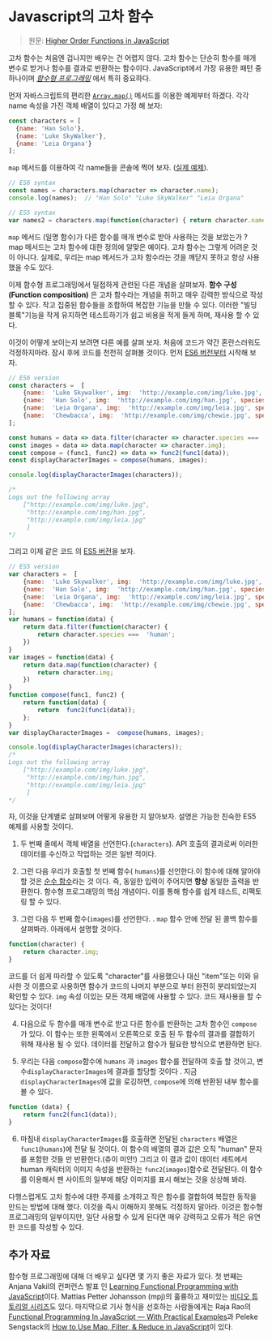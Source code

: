 # Javascript의 고차 함수

> 원문: [Higher Order Functions in JavaScript](https://www.lullabot.com/articles/higher-order-functions-in-javascript)

고차 함수는 처음엔 겁나지만 배우는 건 어렵지 않다. 고차 함수는 단순히 함수를 매개 변수로 받거나 함수를 결과로 반환하는 함수이다. JavaScript에서 가장 유용한 패턴 중 하나이며 *[함수형 프로그래밍](https://bethallchurch.github.io/JavaScript-and-Functional-Programming/)* 에서 특히 중요하다.

먼저 자바스크립트의 편리한 [`Array.map()`](https://developer.mozilla.org/en-US/docs/Web/JavaScript/Reference/Global_Objects/Array/map) 메서드를 이용한 예제부터 하겠다. 각각 name 속성을 가진 객체 배열이 있다고 가정 해 보자:

```js
const characters = [
  {name: 'Han Solo'},
  {name: 'Luke SkyWalker'},
  {name: 'Leia Organa'}
];
```

`map` 메서드를 이용하여 각 name들을 콘솔에 찍어 보자. ([실제 예제](https://jsbin.com/fijoxif/1/edit?js,console)).

```js
// ES6 syntax
const names = characters.map(character => character.name);
console.log(names);  // "Han Solo" "Luke SkyWalker" "Leia Organa"

// ES5 syntax
var names2 = characters.map(function(character) { return character.name; });  console.log(names2);  // "Han Solo" "Luke SkyWalker" "Leia Organa"
```

`map` 메서드 (일명 함수)가 다른 함수를 매개 변수로 받아 사용하는 것을 보았는가 ? map 메서드는 고차 함수에 대한 정의에 알맞은 예이다. 고차 함수는 그렇게 어려운 것이 아니다. 실제로, 우리는 map 메서드가 고차 함수라는 것을 깨닫지 못하고 항상 사용했을 수도 있다.

이제 함수형 프로그래밍에서 밀접하게 관련된 다른 개념을 살펴보자. **함수 구성(Function composition)** 은 고차 함수라는 개념을 취하고 매우 강력한 방식으로 작성할 수 있다. 작고 집중된 함수들을 조합하여 복잡한 기능을 만들 수 있다. 이러한 "빌딩 블록"기능을 작게 유지하면 테스트하기가 쉽고 비용을 적게 들게 하며, 재사용 할 수 있다.

이것이 어떻게 보이는지 보려면 다른 예를 살펴 보자. 처음에 코드가 약간 혼란스러워도 걱정하지마라. 잠시 후에 코드를 천천히 살펴볼 것이다. 먼저 [ES6 버전부터](https://jsbin.com/foracux/2/edit?js,console) 시작해 보자.

```js
// ES6 version
const characters =  [
	{name:  'Luke Skywalker', img:  'http://example.com/img/luke.jpg', species:  'human'},
	{name:  'Han Solo', img:  'http://example.com/img/han.jpg', species:  'human'},
	{name:  'Leia Organa', img:  'http://example.com/img/leia.jpg', species:  'human'},
	{name:  'Chewbacca', img:  'http://example.com/img/chewie.jpg', species:  'wookie'}
];

const humans = data => data.filter(character => character.species ===  'human');
const images = data => data.map(character => character.img);
const compose = (func1, func2) => data => func2(func1(data));
const displayCharacterImages = compose(humans, images);

console.log(displayCharacterImages(characters));

/* 
Logs out the following array
	["http://example.com/img/luke.jpg",
	 "http://example.com/img/han.jpg",
	 "http://example.com/img/leia.jpg"
	 ]
*/
```

그리고 이제 같은 코드 의 [ES5 버전](https://jsbin.com/xamayad/5/edit?js,console)을 보자.

```js
// ES5 version
var characters =  [ 
	{name:  'Luke Skywalker', img:  'http://example.com/img/luke.jpg', species:  'human'},
	{name:  'Han Solo', img:  'http://example.com/img/han.jpg', species:  'human'},
	{name:  'Leia Organa', img:  'http://example.com/img/leia.jpg', species:  'human'},
	{name:  'Chewbacca', img:  'http://example.com/img/chewie.jpg', species:  'wookie'}
];
var humans = function(data) {
	return data.filter(function(character) {
		return character.species ===  'human';
	})
}
var images = function(data) {
	return data.map(function(character) {
		return character.img;
	})
}  
function compose(func1, func2) {
	return function(data) {
		return  func2(func1(data));
	};
} 
var displayCharacterImages =  compose(humans, images);  

console.log(displayCharacterImages(characters));
/* 
Logs out the following array
	["http://example.com/img/luke.jpg",
	 "http://example.com/img/han.jpg",
	 "http://example.com/img/leia.jpg"
	 ]
*/
```

자, 이것을 단계별로 살펴보며 어떻게 유용한 지 알아보자. 설명은 가능한 친숙한 ES5 예제를 사용할 것이다.

1. 두 번째 줄에서 객체 배열을 선언한다.(`characters`).  API 호출의 결과로써 이러한 데이터를 수신하고 작업하는 것은 일반 적이다.

2. 그런 다음 우리가 호출할 첫 번째 함수( `humans`)를 선언한다.이 함수에 대해 알아야할 것은 [순수 함수](http://www.nicoespeon.com/en/2015/01/pure-functions-javascript/)라는 것 이다. 즉, 동일한 입력이 주어지면 **항상** 동일한 출력을 반환한다. 함수형 프로그래밍의 핵심 개념이다. 이를 통해 함수를 쉽게 테스트, 리팩토링 할 수 있다.

3. 그런 다음 두 번째 함수(`images`)를 선언한다.  .  `map` 함수 안에 전달 된 콜백 함수를 살펴봐라. 아래에서 설명할 것이다.

```js
function(character) {
	return character.img;
}
```

코드를 더 쉽게 따라할 수 있도록 "character"를 사용했으나 대신 "item"또는 이와 유사한 것 이름으로 사용하면 함수가 코드의 나머지 부분으로 부터 완전히 분리되었는지 확인할 수 있다. `img` 속성 이있는 모든 객체 배열에 사용할 수 있다. 코드 재사용을 할 수 있다는 것이다!

4. 다음으로 두 함수를 매개 변수로 받고 다른 함수를 반환하는 고차 함수인  `compose` 가 있다. 이 함수는 또한 왼쪽에서 오른쪽으로 호출 된 두 함수의 결과를 결합하기 위해 재사용 될 수 있다. 데이터를 전달하고 함수가 필요한 방식으로 변환하면 된다.

5. 우리는 다음 `compose`함수에 `humans` 과 `images` 함수를 전달하여 호출 할 것이고, 변수`displayCharacterImages`에 결과를 할당할 것이다 . 지금  `displayCharacterImages`에 값을 로깅하면,  `compose`에 의해 반환된 내부 함수를 볼 수 있다.

```js
function (data) {
	return func2(func1(data));
}
```

6. 마침내  `displayCharacterImages`를 호출하면 전달된 `characters` 배열은 `func1`(`humans`)에 전달 될 것이다. 이 함수의 배열의 결과 값은 오직 "human" 문자를 포함한 것들 만 반환한다.(츄이 미안!) 그리고 이 결과 값이 데이터 세트에서 human 캐릭터의 이미지 속성을 반환하는 `func2`(`images`)함수로 전달된다. 이 함수를 이용해서 팬 사이트의 일부에 해당 이미지를 표시 해보는 것을 상상해 봐라.

다행스럽게도 고차 함수에 대한 주제를 소개하고 작은 함수를 결합하여 복잡한 동작을 만드는 방법에 대해 했다. 이것을 즉시 이해하지 못해도 걱정하지 말아라. 이것은 함수형 프로그래밍의 일부이지만, 일단 사용할 수 있게 된다면 매우 강력하고 오류가 적은 유연한 코드를 작성할 수 있다.

## 추가 자료

함수형 프로그래밍에 대해 더 배우고 싶다면 몇 가지 좋은 자료가 있다. 첫 번째는 Anjana Vakil의 컨퍼런스 발표 인 [Learning Functional Programming with JavaScript](https://www.youtube.com/watch?v=e-5obm1G_FY)이다. Mattias Petter Johansson (mpj)의 훌륭하고 재미있는 [비디오 튜토리얼 시리즈](https://www.youtube.com/playlist?list=PL0zVEGEvSaeEd9hlmCXrk5yUyqUag-n84)도 있다. 마지막으로 기사 형식을 선호하는 사람들에게는 Raja Rao의 [Functional Programming In JavaScript — With Practical Examples](https://medium.freecodecamp.com/functional-programming-in-js-with-practical-examples-part-1-87c2b0dbc276)과 Peleke Sengstack의 [How to Use Map, Filter, & Reduce in JavaScript](https://code.tutsplus.com/tutorials/how-to-use-map-filter-reduce-in-javascript--cms-26209)이 있다.